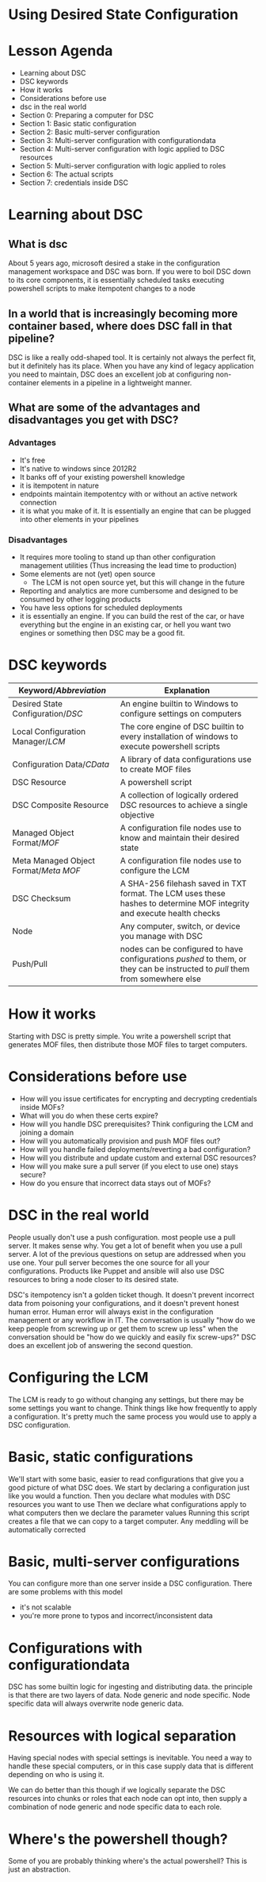 # Using Desired State Configuration

# Lesson Agenda
* Learning about DSC
* DSC keywords
* How it works
* Considerations before use
* dsc in the real world
* Section 0: Preparing a computer for DSC
* Section 1: Basic static configuration 
* Section 2: Basic multi-server configuration
* Section 3: Multi-server configuration with configurationdata
* Section 4: Multi-server configuration with logic applied to DSC resources
* Section 5: Multi-server configuration with logic applied to roles
* Section 6: The actual scripts
* Section 7: credentials inside DSC

# Learning about DSC
## What is dsc
About 5 years ago, microsoft desired a stake in the configuration management workspace and DSC was born.
If you were to boil DSC down to its core components, it is essentially scheduled tasks executing powershell scripts to make itempotent changes to a node

## In a world that is increasingly becoming more container based, where does DSC fall in that pipeline?
DSC is like a really odd-shaped tool. It is certainly not always the perfect fit, but it definitely has its place. When you have any kind of legacy application you need to maintain, DSC does an excellent job at configuring non-container elements in a pipeline in a lightweight manner. 

## What are some of the advantages and disadvantages you get with DSC?

### Advantages
* It's free
* It's native to windows since 2012R2
* It banks off of your existing powershell knowledge
* it is itempotent in nature
* endpoints maintain itempotentcy with or without an active network connection 
* it is what you make of it. It is essentially an engine that can be plugged into other elements in your pipelines

### Disadvantages
* It requires more tooling to stand up than other configuration management utilities (Thus increasing the lead time to production)
* Some elements are not (yet) open source
    * The LCM is not open source yet, but this will change in the future
* Reporting and analytics are more cumbersome and designed to be consumed by other logging products
* You have less options for scheduled deployments
* it is essentially an engine. If you can build the rest of the car, or have everything but the engine in an existing car, or hell you want two engines or something then DSC may be a good fit.

# DSC keywords
|Keyword/*Abbreviation*|Explanation|
|--------------------|-----------|
|Desired State Configuration/*DSC*|An engine builtin to Windows to configure settings on computers|
|Local Configuration Manager/*LCM*|The core engine of DSC builtin to every installation of windows to execute powershell scripts|
|Configuration Data/*CData*|A library of data configurations use to create MOF files|
|DSC Resource|A powershell script |
|DSC Composite Resource|A collection of logically ordered DSC resources to achieve a single objective|
|Managed Object Format/*MOF*|A configuration file nodes use to know and maintain their desired state|
|Meta Managed Object Format/*Meta MOF*|A configuration file nodes use to configure the LCM|
|DSC Checksum|A SHA-256 filehash saved in TXT format. The LCM uses these hashes to determine MOF integrity and execute health checks|
|Node|Any computer, switch, or device you manage with DSC|
|Push/Pull|nodes can be configured to have configurations *pushed* to them, or they can be instructed to *pull* them from somewhere else|

# How it works
Starting with DSC is pretty simple. You write a powershell script that generates MOF files, then distribute those MOF files to target computers.

# Considerations before use
* How will you issue certificates for encrypting and decrypting credentials inside MOFs?
* What will you do when these certs expire?
* How will you handle DSC prerequisites? Think configuring the LCM and joining a domain
* How will you automatically provision and push MOF files out?
* How will you handle failed deployments/reverting a bad configuration?
* How will you distribute and update custom and external DSC resources?
* How will you make sure a pull server (if you elect to use one) stays secure?
* How do you ensure that incorrect data stays out of MOFs?

# DSC in the real world
People usually don't use a push configuration. most people use a pull server. It makes sense why. You get a lot of benefit when you use a pull server. A lot of the previous questions on setup are addressed when you use one. Your pull server becomes the one source for all your configurations.
Products like Puppet and ansible will also use DSC resources to bring a node closer to its desired state.

DSC's itempotency isn't a golden ticket though. It doesn't prevent incorrect data from poisoning your configurations, and it doesn't prevent honest human error. Human error will always exist in the configuration management or any workflow in IT. The conversation is usually "how do we keep people from screwing up or get them to screw up less" when the conversation should be "how do we quickly and easily fix screw-ups?" DSC does an excellent job of answering the second question.

# Configuring the LCM
The LCM is ready to go without changing any settings, but there may be some settings you want to change. Think things like how frequently to apply a configuration.
It's pretty much the same process you would use to apply a DSC configuration.

# Basic, static configurations
We'll start with some basic, easier to read configurations that give you a good picture of what DSC does.
We start by declaring a configuration just like you would a function.
Then you declare what modules with DSC resources you want to use
Then we declare what configurations apply to what computers
then we declare the parameter values
Running this script creates a file that we can copy to a target computer.
Any meddling will be automatically corrected

# Basic, multi-server configurations
You can configure more than one server inside a DSC configuration.
There are some problems with this model
* it's not scalable
* you're more prone to typos and incorrect/inconsistent data

# Configurations with configurationdata
DSC has some builtin logic for ingesting and distributing data. the principle is that there are two layers of data. Node generic and node specific. Node specific data will always overwrite node generic data.

# Resources with logical separation
Having special nodes with special settings is inevitable. You need a way to handle these special computers, or in this case supply data that is different depending on who is using it.

We can do better than this though if we logically separate the DSC resources into chunks or roles that each node can opt into, then supply a combination of node generic and node specific data to each role.

# Where's the powershell though?
Some of you are probably thinking where's the actual powershell? This is just an abstraction.